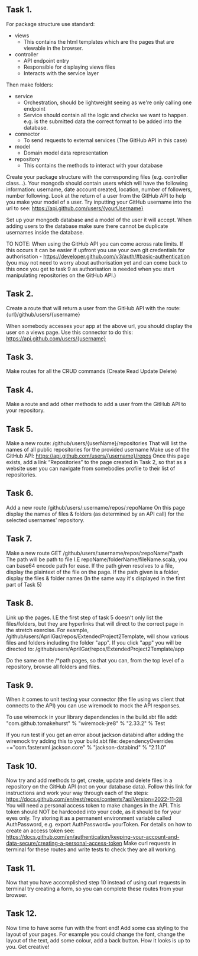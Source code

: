## Task 1.
For package structure use standard:
* views
    * This contains the html templates which are the pages that are viewable in the browser.
* controller
    * API endpoint entry
    * Responsible for displaying views files
    * Interacts with the service layer

Then make folders:
* service
    * Orchestration, should be lightweight seeing as we're only calling one endpoint
    * Service should contain all the logic and checks we want to happen. e.g. is the submitted data the correct format to be added into the database.
* connector
    * To send requests to external services (The GitHub API in this case)
* model
    * Domain model data representation
* repository
    * This contains the methods to interact with your database

Create your package structure with the corresponding files (e.g. controller class...).
Your mongodb should contain users which will have the following information: username, date account created, location, number of followers, number following.
Look at the return of a user from the GitHub API to help you make your model of a user. Try inputting your GitHub username into the url to see: https://api.github.com/users/{yourUsername}

Set up your mongodb database and a model of the user it will accept.
When adding users to the database make sure there cannot be duplicate usernames inside the database.

TO NOTE: When using the GitHub API you can come across rate limits. If this occurs it can be easier if upfront you use your own git credentials for authorisation - https://developer.github.com/v3/auth/#basic-authentication (you may not need to worry about authorisation yet and can come back to this once you get to task 9 as authorisation is needed when you start manipulating repositories on the GitHub API.)

## Task 2.
Create a route that will return a user from the GitHub API with the route:
{url}/github/users/{username}

When somebody accesses your app at the above url, you should display the user on a views page.
Use this connector to do this:
https://api.github.com/users/{username}

## Task 3.
Make routes for all the CRUD commands (Create Read Update Delete)

## Task 4.
Make a route and add other methods to add a user from the GitHub API to your repository.

## Task 5.
Make a  new route: /github/users/{userName}/repositories That will list the names of all public repositories for the provided username
Make use of the GitHub API: https://api.github.com/users/{username}/repos
Once this page exists, add a link “Repositories” to the page created in Task 2, so that as a website user you can navigate from somebodies profile to their list of repositories.

## Task 6.
Add a new route /github/users/:username/repos/:repoName
On this page display the names of files & folders (as determined by an API call) for the selected usernames’ repository.

## Task 7.
Make a new route GET /github/users/:username/repos/:repoName/*path
The path will be path to file I.E repoName/folderName/fileName.scala, you can base64 encode path for ease.
If the path given resolves to a file, display the plaintext of the file on the page.
If the path given is a folder, display the files & folder names (In the same way it's displayed in the first part of Task 5)

## Task 8.
Link up the pages. I.E the first step of task 5 doesn't only list the files/folders, but they are hyperlinks that will direct to the correct page in the  stretch exercise.
For example, /github/users/AprilGar/repos/ExtendedProject2Template, will show various files and folders including the folder "app". If you click "app" you  will be directed to:
/github/users/AprilGar/repos/ExtendedProject2Template/app

Do the same on the /*path pages, so that you can, from the top level of a repository, browse all folders and files.

## Task 9.
When it comes to unit testing your connector (the file using ws client that connects to the API) you can use wiremock to mock the API responses.

To use wiremock in your library dependencies in the build.sbt file add:
"com.github.tomakehurst" % "wiremock-jre8" % "2.33.2" % Test

If you run test if you get an error about jackson databind after adding the wiremock try adding this to your build.sbt file:
dependencyOverrides +="com.fasterxml.jackson.core" % "jackson-databind" % "2.11.0"

## Task 10.
Now try and add methods to get, create, update and delete files in a repository on the GitHub API (not on your database data).
Follow this link for instructions and work your way through each of the steps:
https://docs.github.com/en/rest/repos/contents?apiVersion=2022-11-28
You will need a personal access token to make changes in the API. This token should NOT be hardcoded into your code, as it should be for your eyes only. Try storing it as a permanent environment variable called AuthPassword, e.g. export AuthPassword= yourToken.
For details on how to create an access token see: https://docs.github.com/en/authentication/keeping-your-account-and-data-secure/creating-a-personal-access-token
Make curl requests in terminal for these routes and write tests to check they are all working.

## Task 11.
Now that you have accomplished step 10 instead of using curl requests in terminal try creating a form, so you can complete these routes from your browser.

## Task 12.
Now time to have some fun with the front end!
Add some css styling to the layout of your pages. For example you could change the font, change the layout of the text, add some colour, add a back button. How it looks is up to you. Get creative!
